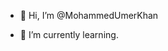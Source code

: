 - 👋 Hi, I’m @MohammedUmerKhan

- 🌱 I’m currently learning.


<!---
MohammedUmerKhan/MohammedUmerKhan is a ✨ special ✨ repository because its `README.md` (this file) appears on your GitHub profile.
You can click the Preview link to take a look at your changes.
--->
